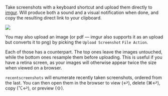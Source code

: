 Take screenshots with a keyboard shortcut and upload them directly to [imgur](https://imgur.com/). Will produce both a sound and a visual notification when done, and copy the resulting direct link to your clipboard.

![](https://i.imgur.com/7JWgy5f.png)

You may also upload an image (or pdf — imgur also supports it as an upload but converts it to png) by picking the `Upload Screenshot` `File Action`.

Each of those has a counterpart. The top ones leave the images untouched, while the bottom ones resample them before uploading. This is useful if you have a retina screen, as your images will otherwise appear twice the size when viewed on a browser.

`recentscreenshots` will enumerate recently taken screenshots, ordered from the last. You can then open them in the browser to view (↩), delete (⌘↩), copy (⌥↩), or preview (⇧).
